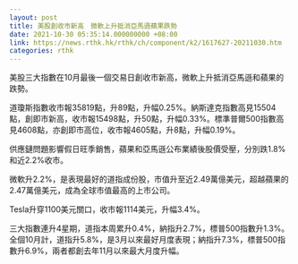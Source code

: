 ```yaml
---
layout: post
title: 美股創收市新高　微軟上升抵消亞馬遜蘋果跌勢
date: 2021-10-30 05:35:14.000000000 +08:00
link: https://news.rthk.hk/rthk/ch/component/k2/1617627-20211030.htm
categories: rthk
---
```


美股三大指數在10月最後一個交易日創收市新高，微軟上升抵消亞馬遜和蘋果的跌勢。

道瓊斯指數收市報35819點，升89點，升幅0.25%。納斯達克指數高見15504點，創即市新高，收市報15498點，升50點，升幅0.33%。標準普爾500指數高見4608點，亦創即市高位，收市報4605點，升8點，升幅0.19%。

供應鏈問題影響假日旺季銷售，蘋果和亞馬遜公布業績後股價受壓，分別跌1.8%和近2.2%收市。

微軟升2.2%，是表現最好的道指成份股，市值升至近2.49萬億美元，超越蘋果的2.47萬億美元，成為全球市值最高的上市公司。

Tesla升穿1100美元關口，收市報1114美元，升幅3.4%。

三大指數連升4星期，道指本周累升0.4%，納指升2.7%，標普500指數升1.3%。全個10月計，道指升5.8%，是3月以來最好月度表現；納指升7.3%，標普500指數升6.9%，兩者都創去年11月以來最大月度升幅。

